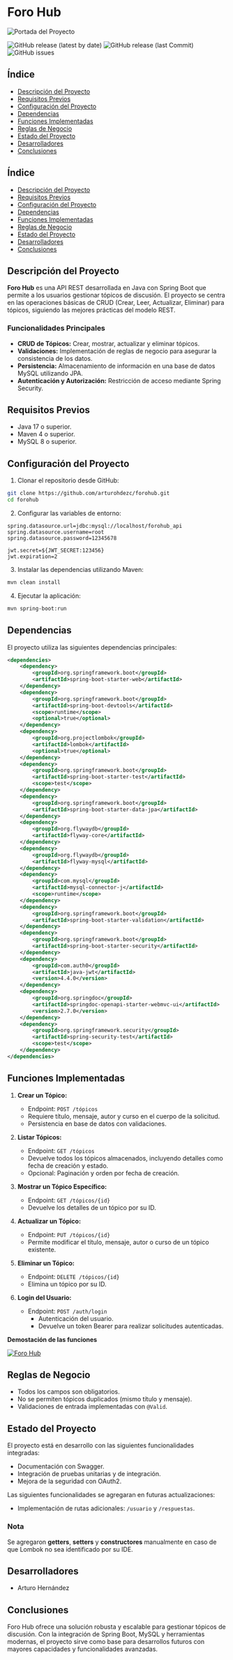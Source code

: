# Foro Hub

![Portada del Proyecto](http://elearningmasters.galileo.edu/wp-content/uploads/2016/12/Ventajas-y-retos-del-uso-de-foros-virtuales-en-el-aprendizaje-virtual.png)

![GitHub release (latest by date)](https://img.shields.io/github/v/release/usuario/forohub)
![GitHub release (last Commit)](https://img.shields.io/badge/last_commit-30%2F12%2F2024-brightgreen)
![GitHub issues](https://img.shields.io/github/issues/usuario/forohub)

## Índice

- [Descripción del Proyecto](#descripción-del-proyecto)
- [Requisitos Previos](#requisitos-previos)
- [Configuración del Proyecto](#configuración-del-proyecto)
- [Dependencias](#dependencias)
- [Funciones Implementadas](#funciones-implementadas)
- [Reglas de Negocio](#reglas-de-negocio)
- [Estado del Proyecto](#estado-del-proyecto)
- [Desarrolladores](#desarrolladores)
- [Conclusiones](#conclusiones)

## Índice

- [Descripción del Proyecto](#descripción-del-proyecto)
- [Requisitos Previos](#requisitos-previos)
- [Configuración del Proyecto](#configuración-del-proyecto)
- [Dependencias](#dependencias)
- [Funciones Implementadas](#funciones-implementadas)
- [Reglas de Negocio](#reglas-de-negocio)
- [Estado del Proyecto](#estado-del-proyecto)
- [Desarrolladores](#desarrolladores)
- [Conclusiones](#conclusiones)

## Descripción del Proyecto

**Foro Hub** es una API REST desarrollada en Java con Spring Boot que permite a los usuarios gestionar tópicos de discusión. El proyecto se centra en las operaciones básicas de CRUD (Crear, Leer, Actualizar, Eliminar) para tópicos, siguiendo las mejores prácticas del modelo REST.

### Funcionalidades Principales

- **CRUD de Tópicos:** Crear, mostrar, actualizar y eliminar tópicos.
- **Validaciones:** Implementación de reglas de negocio para asegurar la consistencia de los datos.
- **Persistencia:** Almacenamiento de información en una base de datos MySQL utilizando JPA.
- **Autenticación y Autorización:** Restricción de acceso mediante Spring Security.

## Requisitos Previos

- Java 17 o superior.
- Maven 4 o superior.
- MySQL 8 o superior.

## Configuración del Proyecto

1. Clonar el repositorio desde GitHub:

```bash
git clone https://github.com/arturohdezc/forohub.git
cd forohub
```

2. Configurar las variables de entorno:

```properties
spring.datasource.url=jdbc:mysql://localhost/forohub_api
spring.datasource.username=root
spring.datasource.password=12345678

jwt.secret=${JWT_SECRET:123456}
jwt.expiration=2
```

3. Instalar las dependencias utilizando Maven:

```bash
mvn clean install
```

4. Ejecutar la aplicación:

```bash
mvn spring-boot:run
```

## Dependencias

El proyecto utiliza las siguientes dependencias principales:

```xml
<dependencies>
    <dependency>
        <groupId>org.springframework.boot</groupId>
        <artifactId>spring-boot-starter-web</artifactId>
    </dependency>
    <dependency>
        <groupId>org.springframework.boot</groupId>
        <artifactId>spring-boot-devtools</artifactId>
        <scope>runtime</scope>
        <optional>true</optional>
    </dependency>
    <dependency>
        <groupId>org.projectlombok</groupId>
        <artifactId>lombok</artifactId>
        <optional>true</optional>
    </dependency>
    <dependency>
        <groupId>org.springframework.boot</groupId>
        <artifactId>spring-boot-starter-test</artifactId>
        <scope>test</scope>
    </dependency>
    <dependency>
        <groupId>org.springframework.boot</groupId>
        <artifactId>spring-boot-starter-data-jpa</artifactId>
    </dependency>
    <dependency>
        <groupId>org.flywaydb</groupId>
        <artifactId>flyway-core</artifactId>
    </dependency>
    <dependency>
        <groupId>org.flywaydb</groupId>
        <artifactId>flyway-mysql</artifactId>
    </dependency>
    <dependency>
        <groupId>com.mysql</groupId>
        <artifactId>mysql-connector-j</artifactId>
        <scope>runtime</scope>
    </dependency>
    <dependency>
        <groupId>org.springframework.boot</groupId>
        <artifactId>spring-boot-starter-validation</artifactId>
    </dependency>
    <dependency>
        <groupId>org.springframework.boot</groupId>
        <artifactId>spring-boot-starter-security</artifactId>
    </dependency>
    <dependency>
        <groupId>com.auth0</groupId>
        <artifactId>java-jwt</artifactId>
        <version>4.4.0</version>
    </dependency>
    <dependency>
        <groupId>org.springdoc</groupId>
        <artifactId>springdoc-openapi-starter-webmvc-ui</artifactId>
        <version>2.7.0</version>
    </dependency>
    <dependency>
        <groupId>org.springframework.security</groupId>
        <artifactId>spring-security-test</artifactId>
        <scope>test</scope>
    </dependency>
</dependencies>
```

## Funciones Implementadas

1. **Crear un Tópico:**
   - Endpoint: `POST /tópicos`
   - Requiere título, mensaje, autor y curso en el cuerpo de la solicitud.
   - Persistencia en base de datos con validaciones.

2. **Listar Tópicos:**
   - Endpoint: `GET /tópicos`
   - Devuelve todos los tópicos almacenados, incluyendo detalles como fecha de creación y estado.
   - Opcional: Paginación y orden por fecha de creación.

3. **Mostrar un Tópico Específico:**
   - Endpoint: `GET /tópicos/{id}`
   - Devuelve los detalles de un tópico por su ID.

4. **Actualizar un Tópico:**
   - Endpoint: `PUT /tópicos/{id}`
   - Permite modificar el título, mensaje, autor o curso de un tópico existente.

5. **Eliminar un Tópico:**
   - Endpoint: `DELETE /tópicos/{id}`
   - Elimina un tópico por su ID.

6. **Login del Usuario:**
   - Endpoint: `POST /auth/login`
     - Autenticación del usuario.
     - Devuelve un token Bearer para realizar solicitudes autenticadas.
    
**Demostación de las funciones**

  [![Foro Hub](https://img.freepik.com/vector-gratis/diseno-maqueta-plantilla-reproductor-video-negro_1017-36895.jpg)](https://drive.google.com/file/d/1YRnPsDw9IMCuEne8l0UCAgqeFhNJjXcn/view?usp=sharing)


## Reglas de Negocio

- Todos los campos son obligatorios.
- No se permiten tópicos duplicados (mismo título y mensaje).
- Validaciones de entrada implementadas con `@Valid`.

## Estado del Proyecto

El proyecto está en desarrollo con las siguientes funcionalidades integradas:

- Documentación con Swagger.
- Integración de pruebas unitarias y de integración.
- Mejora de la seguridad con OAuth2.

Las siguientes funcionalidades se agregaran en futuras actualizaciones:
- Implementación de rutas adicionales: `/usuario` y `/respuestas`.

### Nota
Se agregaron **getters**, **setters** y **constructores** manualmente en caso de que Lombok no sea identificado por su IDE.

## Desarrolladores

- Arturo Hernández

## Conclusiones

Foro Hub ofrece una solución robusta y escalable para gestionar tópicos de discusión. Con la integración de Spring Boot, MySQL y herramientas modernas, el proyecto sirve como base para desarrollos futuros con mayores capacidades y funcionalidades avanzadas.
